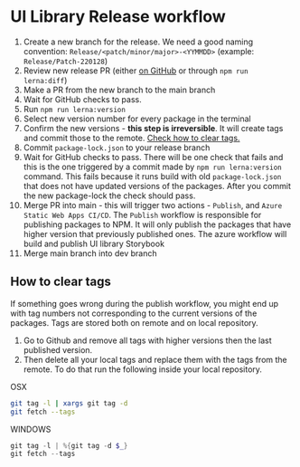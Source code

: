 # UI Library Release workflow

1. Create a new branch for the release. We need a good naming convention: `Release/<patch/minor/major>-<YYMMDD>` (example: `Release/Patch-220128`)
1. Review new release PR (either [on GitHub](https://github.com/umbraco/Umbraco.UI/compare/) or through `npm run lerna:diff`)
1. Make a PR from the new branch to the main branch
1. Wait for GitHub checks to pass.
1. Run `npm run lerna:version`
1. Select new version number for every package in the terminal
1. Confirm the new versions - **this step is irreversible**. It will create tags and commit those to the remote. [Check how to clear tags.](#How-to-clear-tags)
1. Commit `package-lock.json` to your release branch
1. Wait for GitHub checks to pass. There will be one check that fails and this is the one triggered by a commit made by `npm run lerna:version` command. This fails because it runs build with old `package-lock.json` that does not have updated versions of the packages. After you commit the new package-lock the check should pass.
1. Merge PR into main - this will trigger two actions - `Publish`, and `Azure Static Web Apps CI/CD`. The `Publish` workflow is responsible for publishing packages to NPM. It will only publish the packages that have higher version that previously published ones. The azure workflow will build and publish UI library Storybook
1. Merge main branch into dev branch

## How to clear tags

If something goes wrong during the publish workflow, you might end up with tag numbers not corresponding to the current versions of the packages. Tags are stored both on remote and on local repository.

1. Go to Github and remove all tags with higher versions then the last published version.
2. Then delete all your local tags and replace them with the tags from the remote. To do that run the following inside your local repository.

OSX

```zsh
git tag -l | xargs git tag -d
git fetch --tags
```

WINDOWS

```powershell
git tag -l | %{git tag -d $_}
git fetch --tags
```
